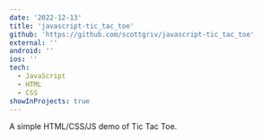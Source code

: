 ```yaml
---
date: '2022-12-13'
title: 'javascript-tic_tac_toe'
github: 'https://github.com/scottgriv/javascript-tic_tac_toe'
external: ''
android: ''
ios: ''
tech:
  - JavaScript
  - HTML
  - CSS
showInProjects: true
---
```


A simple HTML/CSS/JS demo of Tic Tac Toe.
